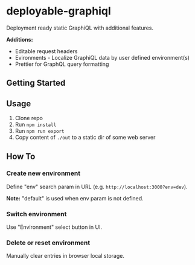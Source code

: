 # deployable-graphiql

Deployment ready static GraphiQL with additional features.

**Additions:**

- Editable request headers
- Evironments - Localize GraphiQL data by user defined environment(s)
- Prettier for GraphQL query formatting

## Getting Started

## Usage

1.  Clone repo
2.  Run `npm install`
3.  Run `npm run export`
4.  Copy content of `./out` to a static dir of some web server

## How To

### Create new environment

Define "env" search param in URL (e.g. `http://localhost:3000?env=dev`).

**Note:** "default" is used when env param is not defined.

### Switch environment

Use "Environment" select button in UI.

### Delete or reset environment

Manually clear entries in browser local storage.
